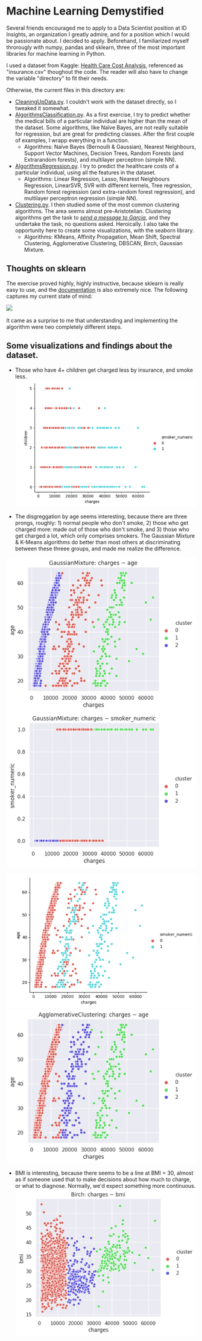 # Machine Learning Demystified

Several friends encouraged me to apply to a Data Scientist position at ID Insights, an organization I greatly admire, and for a position which I would be passionate about. I decided to apply. Beforehand, I familiarized myself throrougly with numpy, pandas and sklearn, three of the most important libraries for machine learning in Python.

I used a dataset from Kaggle: [Health Care Cost Analysis](https://www.kaggle.com/flagma/health-care-cost-analysys-prediction-python/data), referenced as "insurance.csv" thoughout the code. The reader will also have to change the variable "directory" to fit their needs.

Otherwise, the current files in this directory are:

- [CleaningUpData.py](https://github.com/NunoSempere/nunosempere.github.io/blob/master/maths-prog/MachineLearningDemystified/CleaningUpData.py). I couldn't work with the dataset directly, so I tweaked it somewhat.
- [AlgorithmsClassification.py](https://github.com/NunoSempere/nunosempere.github.io/blob/master/maths-prog/MachineLearningDemystified/AlgorithmsClassification.py). As a first exercise, I try to predict whether the medical bills of a particular individual are higher than the mean of the dataset. Some algorithms, like Naïve Bayes, are not really suitable for regression, but are great for predicting classes. After the first couple of examples, I wrapp everything in a function.
  - Algorithms: Naïve Bayes (Bernoulli & Gaussian), Nearest Neighbours, Support Vector Machines, Decision Trees, Random Forests (and Extrarandom forests), and multilayer perceptron (simple NN).
- [AlgorithmsRegression.py](https://github.com/NunoSempere/nunosempere.github.io/blob/master/maths-prog/MachineLearningDemystified/AlgorithmsRegression.py). I try to predict the healthcare costs of a particular individual, using all the features in the dataset.
  - Algorithms: Linear Regression, Lasso, Nearest Neighbours Regression, LinearSVR, SVR with different kernels, Tree regression, Random forest regression (and extra-random forest regression), and multilayer perceptron regression (simple NN).
- [Clustering.py](https://github.com/NunoSempere/nunosempere.github.io/blob/master/maths-prog/MachineLearningDemystified/Clustering.py). I then studied some of the most common clustering algorithms. The area seems almost pre-Aristotelian. Clustering algorithms get the task to *[send a message to Garcia](https://courses.csail.mit.edu/6.803/pdf/hubbard1899.pdf)*, and they undertake the task, no questions asked. Heroically. I also take the opportunity here to create some visualizations, with the seaborn library.
  - Algorithms: KMeans, Affinity Propagation, Mean Shift, Spectral Clustering, Agglomerative Clustering, DBSCAN, Birch, Gaussian Mixture.

## Thoughts on sklearn

The exercise proved highly, highly instructive, because sklearn is really easy to use, and the [documentation](https://scikit-learn.org/stable/) is also extremely nice. The following captures my current state of mind:

![](https://data36.com/wp-content/uploads/2018/06/machineLearning.png)

It came as a surprise to me that understanding and implementing the algorithm were two completely different steps.

## Some visualizations and findings about the dataset.

- Those who have 4+ children get charged less by insurance, and smoke less.
![](children-charge-smoking.png)

- The disgreggation by age seems interesting, because there are three prongs, roughly: 1) normal people who don't smoke, 2) those who get charged more: made out of those who don't smoke, and 3) those who get charged a lot, which only comprises smokers. The Gaussian Mixture & K-Means algorithms do better than most others at discriminating between these threee groups, and made me realize the difference.

![](GaussianMixture-age.png)
![](GaussianMixture-smoker_numeric.png)

![](age_charge_smoking.png)
![](AgglomerativeClustering-age.png)

- BMI is interesting, because there seems to be a line at BMI = 30, almost as if someone used that to make decisions about how much to charge, or what to diagnose. Normally, we'd expect something more continuous.
![](Birch-bmi.png)
